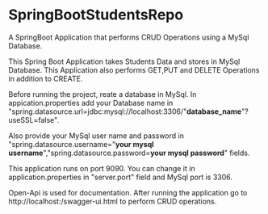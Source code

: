 # SpringBootStudentsRepo
A SpringBoot Application that performs CRUD Operations using a MySql Database.

This Spring Boot Application takes Students Data and stores in MySql Database. This Application also performs GET,PUT and DELETE Operations in addition to CREATE.

Before running the project, reate a database in MySql. In appication.properties add your Database name in "spring.datasource.url=jdbc:mysql://localhost:3306/"****database_name****"?useSSL=false".

Also provide your MySql user name and password in "spring.datasource.username="****your mysql username****","spring.datasource.password=****your mysql password****" fields.

This application runs on port 9090. You can change it in application.properties in "server.port" field and MySql port is 3306.

Open-Api is used for documentation.
After running the application go to http://localhost:<youportnumber>/swagger-ui.html to perform CRUD operations.




